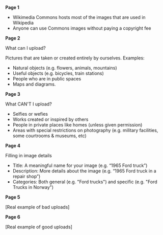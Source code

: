**Page 1**

* Wikimedia Commons hosts most of the images that are used in Wikipedia
* Anyone can use Commons images without paying a copyright fee

**Page 2**

What can I upload?

Pictures that are taken or created entirely by ourselves. Examples:
* Natural objects (e.g. flowers, animals, mountains)
* Useful objects (e.g. bicycles, train stations)
* People who are in public spaces
* Maps and diagrams.

**Page 3**

What CAN'T I upload?
* Selfies or wefies
* Works created or inspired by others
* People in private places like homes (unless given permission)
* Areas with special restrictions on photography (e.g. military facilities, some courtrooms & museums, etc)

**Page 4**

Filling in image details 

* Title: A meaningful name for your image (e.g. “1965 Ford truck”)
* Description: More details about the image (e.g. “1965 Ford truck in a repair shop”)
* Categories: Both general (e.g. "Ford trucks") and specific (e.g. "Ford Trucks in Norway")

**Page 5**

[Real example of bad uploads]

**Page 6**

[Real example of good uploads]


